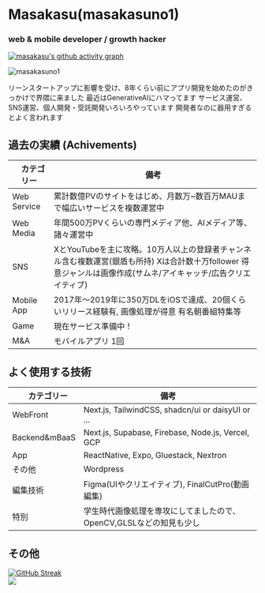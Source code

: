 # Masakasu(masakasuno1)
<h3>web & mobile developer / growth hacker</h3>

[![masakasu's github activity graph](https://github-readme-activity-graph.vercel.app/graph?username=MASAKASUNO1&theme=high-contrast	)](https://github.com/ashutosh00710/github-readme-activity-graph)


<p align="left"> <img src="https://komarev.com/ghpvc/?username=masakasuno1&label=Profile%20views&color=0e75b6&style=flat" alt="masakasuno1" /> </p>
リーンスタートアップに影響を受け、8年くらい前にアプリ開発を始めたのがきっかけで界隈に来ました
最近はGenerativeAIにハマってます
サービス運営、SNS運営、個人開発・受託開発いろいろやっています
開発者なのに器用すぎるとよく言われます


## 過去の実績 (Achivements)
|　カテゴリー|備考|
| -------------- | ------------------------------------------------------- |
| Web Service | 累計数億PVのサイトをはじめ、月数万~数百万MAUまで幅広いサービスを複数運営中 |
| Web Media | 年間500万PVくらいの専門メディア他、AIメディア等、諸々運営中 |
| SNS | XとYouTubeを主に攻略。10万人以上の登録者チャンネル含む複数運営(銀盾も所持) Xは合計数十万follower 得意ジャンルは画像作成(サムネ/アイキャッチ/広告クリエイティブ) |
| Mobile App | 2017年〜2019年に350万DLをiOSで達成、20個くらいリリース経験有, 画像処理が得意 有名朝番組特集等 |
| Game | 現在サービス準備中！ |
| M&A | モバイルアプリ 1回 |

## よく使用する技術
|　カテゴリー|備考|
| -------------- | ------------------------------------------------------- |
| WebFront | Next.js, TailwindCSS, shadcn/ui or daisyUI or ...   |
| Backend&mBaaS | Next.js, Supabase, Firebase, Node.js, Vercel, GCP |
| App | ReactNative, Expo, Gluestack, Nextron |
| その他 | Wordpress |
| 編集技術 | Figma(UIやクリエイティブ), FinalCutPro(動画編集) |
| 特別 | 学生時代画像処理を専攻にしてましたので、OpenCV,GLSLなどの知見も少し |

## その他
[![GitHub Streak](https://streak-stats.demolab.com?user=MASAKASUNO1&theme=javascript-dark&hide_border=true&date_format=%5BY.%5Dn.j)](https://git.io/streak-stats)
<br/>
![](http://github-profile-summary-cards.vercel.app/api/cards/profile-details?username=MASAKASUNO1&theme=gruvbox)
